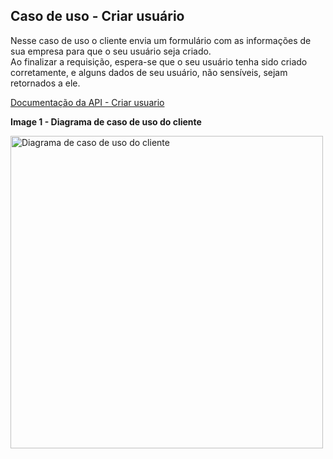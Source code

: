 ## Caso de uso - Criar usuário

Nesse caso de uso o cliente envia um formulário com as informações de sua empresa para que o seu usuário seja criado.
</br>
Ao finalizar a requisição, espera-se que o seu usuário tenha sido criado corretamente, e alguns dados de seu usuário, não sensíveis, sejam retornados a ele.

[Documentação da API - Criar usuario](https://documenter.getpostman.com/view/9868741/2s9YkgC4cN#45e8185e-ad1c-4d59-8160-d86854194911)

**Image 1 - Diagrama de caso de uso do cliente**

<img src="https://amor-saude.s3.amazonaws.com/Casos+de+uso+cliente.jpg" width="500" alt="Diagrama de caso de uso do cliente">
